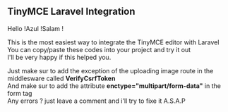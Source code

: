## TinyMCE Laravel Integration

Hello !Azul !Salam !  

This is the most easiest way to integrate the TinyMCE editor with Laravel  
You can copy/paste these codes into your project and try it out  
I'll be very happy if this helped you.  

Just make sur to add the exception of the uploading image route in the middlesware called **VerifyCsrfToken**  
And make sur to add the attribute **enctype="multipart/form-data"** in the form tag  
Any errors ? just leave a comment and i'll try to fixe it A.S.A.P
